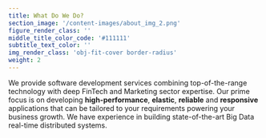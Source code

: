 ```yaml
---
title: What Do We Do?
section_image: '/content-images/about_img_2.png'
figure_render_class: ''
middle_title_color_code: '#111111'
subtitle_text_color: ''
img_render_class: 'obj-fit-cover border-radius'
weight: 2
---
```


We provide software development services combining top-of-the-range technology
with deep FinTech and Marketing sector expertise.
Our prime focus is on developing **high-performance**, **elastic**, **reliable** and **responsive** applications
that can be tailored to your requirements powering your business growth.
We have experience in building state-of-the-art Big Data real-time distributed systems.
